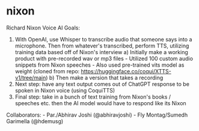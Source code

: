 # nixon
Richard Nixon Voice AI
Goals:
1) With OpenAI, use Whisper to transcribe audio that someone says into a microphone. Then from whatever's transcribed, perform TTS, utilizing training data based off of Nixon's interview
    a) Initially make a working product with pre-recorded wav or mp3 files
        - Utilized 100 custom audio snippets from Nixon speeches
        - Also used pre-trained vits model as weight (cloned from repo: https://huggingface.co/coqui/XTTS-v1/tree/main)
    b) Then make a version that takes a recording
2) Next step: have any text output comes out of ChatGPT response to be spoken in Nixon voice (using CoquiTTS)
3) Final step: take in a bunch of text training from Nixon's books / speeches etc. then the AI model would have to respond like its Nixon

Collaborators:
    - Par./Abhirav Joshi (@abhiravjoshi)
    - Fly Montag/Sumedh Garimella (@hdemusg)